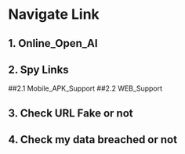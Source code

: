 # Navigate Link

## 1. Online_Open_AI

## 2. Spy Links 
  ##2.1 Mobile_APK_Support
  ##2.2 WEB_Support
     
## 3. Check URL Fake or not
 
## 4. Check my data breached or not

     
    
    

